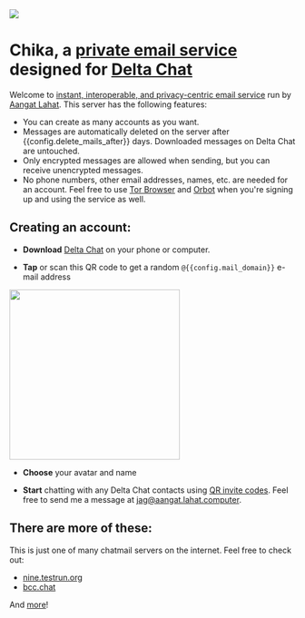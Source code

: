 
<img class="banner" src="collage-top.png"/>

# Chika, a [private email service](/privacy.html) designed for [Delta Chat](https://delta.chat) 

Welcome to [instant, interoperable, and privacy-centric email service](https://delta.chat/chatmail) run by [Aangat Lahat](https://aangat.lahat.computer). This server has the following features:

- You can create as many accounts as you want.
- Messages are automatically deleted on the server after {{config.delete_mails_after}} days. Downloaded messages on Delta Chat are untouched.
- Only encrypted messages are allowed when sending, but you can receive unencrypted messages.
- No phone numbers, other email addresses, names, etc. are needed for an account. Feel free to use [Tor Browser](https://torproject.org) and [Orbot](https://orbot.app/) when you're signing up and using the service as well.

## Creating an account:

- **Download** [Delta Chat](https://delta.chat) on your phone or computer.

- **Tap** or scan this QR code to get a random `@{{config.mail_domain}}` e-mail address

<a href="DCACCOUNT:https://{{ config.mail_domain }}/new">
    <img width=300 style="float: none;" src="qr-chatmail-invite-{{config.mail_domain}}.png" /></a>

- **Choose** your avatar and name

- **Start** chatting with any Delta Chat contacts using [QR invite codes](https://delta.chat/en/help#howtoe2ee). Feel free to send me a message at [jag@aangat.lahat.computer](https://i.delta.chat/#8E071610C91955716231BF83F372F6F66711BF27&a=jag%40aangat.lahat.computer&n=Jag%20Talon&i=eHAJEholYVq&s=9pYlgM6Bezd).

## There are more of these:

This is just one of many chatmail servers on the internet. Feel free to check out:

- [nine.testrun.org](https://nine.testrun.org)
- [bcc.chat](https://bcc.chat)

And [more](https://delta.chat/chatmail)!

